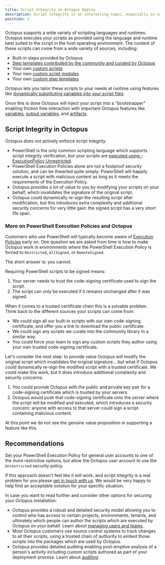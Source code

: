 ```yaml
---
title: Script Integrity in Octopus Deploy
description: Script integrity is an interesting topic, especially in security sensitive situations. This page describes how scripting works in Octopus Deploy, interaction with PowerShell Execution Policies, and how to make Octopus work in restrictive environments.
position: 1
---
```


Octopus supports a wide variety of scripting languages and runtimes. Octopus executes your scripts as provided using the language and runtime best suited to the script in the host operating environment. The content of these scripts can come from a wide variety of sources, including:

- Built-in steps provided by Octopus
- [Step templates contributed by the community and curated by Octopus](/docs/deployment-process/steps/community-step-templates.md)
- Your own [custom scripts](/docs/deployment-examples/custom-scripts/index.md)
- Your own [custom script modules](/docs/deployment-examples/custom-scripts/script-modules.md)
- Your own [custom step templates](/docs/deployment-process/steps/custom-step-templates.md)

Octopus lets you tailor these scripts to your needs at runtime using features like [dynamically substituting variables into your script files](/docs/deployment-process/configuration-features/substitute-variables-in-files.md).

Once this is done Octopus will inject your script into a "bootstrapper" enabling friction free interaction with important Octopus features like [variables](/docs/deployment-process/variables/index.md), [output variables](/docs/deployment-process/variables/output-variables.md), and [artifacts](/docs/deployment-process/artifacts.md).

## Script Integrity in Octopus

Octopus does not actively enforce script integrity.

- PowerShell is the only common scripting language which supports script integrity verification, but your scripts are [executed using -ExecutionPolicy Unrestricted](https://github.com/OctopusDeploy/Calamari/blob/b23ea09bd17a49fd2b0c9bae588ef1012db4f8c2/source/Calamari.Shared/Integration/Scripting/WindowsPowerShell/PowerShellBootstrapper.cs#L71).
- PowerShell Execution Policies alone are not a foolproof security solution, and can be thwarted quite simply: PowerShell will happily execute a script with malicious content as long as it meets the requirements of the Execution Policy.
- Octopus provides a lot of value to you by modifying your scripts on your behalf, which invalidates the signature of the original script.
- Octopus could dynamically re-sign the resulting script after modification, but this introduces extra complexity and additional security concerns for very little gain: the signed script has a very short life span.

### More on PowerShell Execution Policies and Octopus

Customers who use PowerShell will typically become aware of [Execution Policies](https://docs.microsoft.com/en-us/powershell/module/microsoft.powershell.core/about/about_execution_policies) early on. One question we are asked from time is how to make Octopus work in environments where the PowerShell Execution Policy is forced to `Restricted`, `AllSigned`, or `RemoteSigned`.

The short answer is: you cannot.

Requiring PowerShell scripts to be signed means:

1. Your server needs to trust the code-signing certificate used to sign the script.
2. The script can only be executed if it remains unchanged after it was signed.

When it comes to a trusted certificate chain this is a solvable problem. Think back to the different sources your scripts can come from:

- We could sign all our built-in scripts with our own code-signing certificate, and offer you a link to download the public certificate.
- We could sign any scripts we curate into the community library in a similar way.
- You could force your team to sign any custom scripts they author using your own trusted code-signing certificate.

Let's consider the next step: to provide value Octopus will modify the original script which invalidates the original signature... but what if Octopus could dynamically re-sign the modified script with a trusted certificate. We could make this work, but it does introduce additional complexity and security concerns:

1. You could provide Octopus with the public and private key pair for a code-signing certificate which is trusted by your servers.
2. Octopus would push that code-signing certificate onto the server where the script will be modified and executed, which introduces a security concern: anyone with access to that server could sign a script containing malicious content.

At this point we do not see the genuine value proposition in supporting a feature like this.

## Recommendations

Set your PowerShell Execution Policy for general user accounts to one of the more restrictive options, but allow the Octopus user account to use the `Unrestricted` security policy.

If this approach doesn't feel like it will work, and script integrity is a real problem for you please [get in touch with us](https://octopus.com/support). We would be very happy to help find an acceptable solution for your specific situation.

In case you want to read further and consider other options for securing your Octopus installation:

- Octopus provides a robust and detailed security model allowing you to control who has access to certain projects, environments, tenants, and ultimately which people can author the scripts which are executed by Octopus on your behalf. Learn about [managing users and teams](/docs/administration/managing-users-and-teams/index.md).
- Most Octopus customers use source control systems to track changes to all their scripts, using a trusted chain of authority to embed those scripts into the packages which are used by Octopus.
- Octopus provides detailed auditing enabling post-emptive analysis of a person's activity including custom scripts authored as part of your deployment process. Learn about [auditing](/docs/administration/auditing.md).
